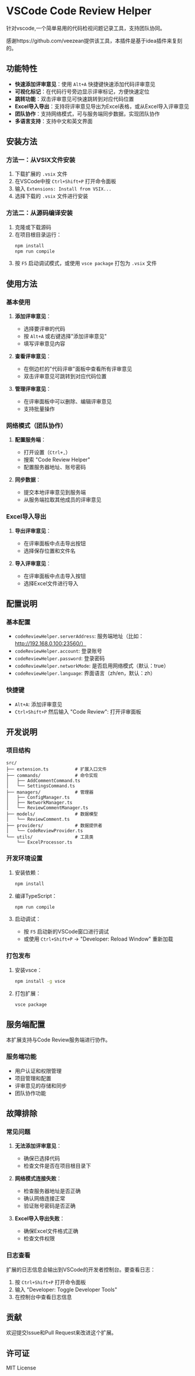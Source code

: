 # VSCode Code Review Helper

针对vscode,一个简单易用的代码检视问题记录工具，支持团队协同。

感谢https://github.com/veezean提供该工具，本插件是基于idea插件来复刻的。

## 功能特性

- **快速添加评审意见**：使用 `Alt+A` 快捷键快速添加代码评审意见
- **可视化标记**：在代码行号旁边显示评审标记，方便快速定位
- **跳转功能**：双击评审意见可快速跳转到对应代码位置
- **Excel导入导出**：支持将评审意见导出为Excel表格，或从Excel导入评审意见
- **团队协作**：支持网络模式，可与服务端同步数据，实现团队协作
- **多语言支持**：支持中文和英文界面

## 安装方法

### 方法一：从VSIX文件安装

1. 下载扩展的 `.vsix` 文件
2. 在VSCode中按 `Ctrl+Shift+P` 打开命令面板
3. 输入 `Extensions: Install from VSIX...`
4. 选择下载的 `.vsix` 文件进行安装

### 方法二：从源码编译安装

1. 克隆或下载源码
2. 在项目根目录运行：
   ```bash
   npm install
   npm run compile
   ```
3. 按 `F5` 启动调试模式，或使用 `vsce package` 打包为 `.vsix` 文件

## 使用方法

### 基本使用

1. **添加评审意见**：
   - 选择要评审的代码
   - 按 `Alt+A` 或右键选择"添加评审意见"
   - 填写评审意见内容

2. **查看评审意见**：
   - 在侧边栏的"代码评审"面板中查看所有评审意见
   - 双击评审意见可跳转到对应代码位置

3. **管理评审意见**：
   - 在评审面板中可以删除、编辑评审意见
   - 支持批量操作

### 网络模式（团队协作）

1. **配置服务端**：
   - 打开设置（`Ctrl+,`）
   - 搜索 "Code Review Helper"
   - 配置服务器地址、账号密码

2. **同步数据**：
   - 提交本地评审意见到服务端
   - 从服务端拉取其他成员的评审意见

### Excel导入导出

1. **导出评审意见**：
   - 在评审面板中点击导出按钮
   - 选择保存位置和文件名

2. **导入评审意见**：
   - 在评审面板中点击导入按钮
   - 选择Excel文件进行导入

## 配置说明

### 基本配置

- `codeReviewHelper.serverAddress`: 服务端地址（比如：http://192.168.0.100:23560/）
- `codeReviewHelper.account`: 登录账号
- `codeReviewHelper.password`: 登录密码
- `codeReviewHelper.networkMode`: 是否启用网络模式（默认：true）
- `codeReviewHelper.language`: 界面语言（zh/en，默认：zh）

### 快捷键

- `Alt+A`: 添加评审意见
- `Ctrl+Shift+P` 然后输入 "Code Review": 打开评审面板

## 开发说明

### 项目结构

```
src/
├── extension.ts          # 扩展入口文件
├── commands/             # 命令实现
│   ├── AddCommentCommand.ts
│   └── SettingsCommand.ts
├── managers/             # 管理器
│   ├── ConfigManager.ts
│   ├── NetworkManager.ts
│   └── ReviewCommentManager.ts
├── models/               # 数据模型
│   └── ReviewComment.ts
├── providers/            # 数据提供者
│   └── CodeReviewProvider.ts
└── utils/                # 工具类
    └── ExcelProcessor.ts
```

### 开发环境设置

1. 安装依赖：
   ```bash
   npm install
   ```

2. 编译TypeScript：
   ```bash
   npm run compile
   ```

3. 启动调试：
   - 按 `F5` 启动新的VSCode窗口进行调试
   - 或使用 `Ctrl+Shift+P` -> "Developer: Reload Window" 重新加载

### 打包发布

1. 安装vsce：
   ```bash
   npm install -g vsce
   ```

2. 打包扩展：
   ```bash
   vsce package
   ```

## 服务端配置

本扩展支持与Code Review服务端进行协作。

### 服务端功能

- 用户认证和权限管理
- 项目管理和配置
- 评审意见的存储和同步
- 团队协作功能

## 故障排除

### 常见问题

1. **无法添加评审意见**：
   - 确保已选择代码
   - 检查文件是否在项目根目录下

2. **网络模式连接失败**：
   - 检查服务器地址是否正确
   - 确认网络连接正常
   - 验证账号密码是否正确

3. **Excel导入导出失败**：
   - 确保Excel文件格式正确
   - 检查文件权限

### 日志查看

扩展的日志信息会输出到VSCode的开发者控制台。要查看日志：

1. 按 `Ctrl+Shift+P` 打开命令面板
2. 输入 "Developer: Toggle Developer Tools"
3. 在控制台中查看日志信息

## 贡献

欢迎提交Issue和Pull Request来改进这个扩展。

## 许可证

MIT License
